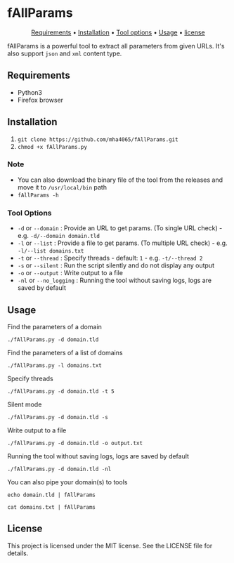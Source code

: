 # fAllParams

<p align="center">
  <a href="#requirements">Requirements</a> •
  <a href="#installation">Installation</a> •
  <a href="#tool-options">Tool options</a> •
  <a href="#usage">Usage</a> •
  <a href="#license">license</a>
</p>

fAllParams is a powerful tool to extract all parameters from given URLs. It's also support `json` and `xml` content type.

## Requirements
  - Python3
  - Firefox browser

## Installation
  1. `git clone https://github.com/mha4065/fAllParams.git`
  2. `chmod +x fAllParams.py`
  
### Note
- You can also download the binary file of the tool from the releases and move it to `/usr/local/bin` path
- `fAllParams -h`


### Tool Options
- `-d` or `--domain` : Provide an URL to get params. (To single URL check) - e.g. `-d/--domain domain.tld`
- `-l` or `--list` : Provide a file to get params. (To multiple URL check) - e.g. `-l/--list domains.txt`
- `-t` or `--thread` : Specify threads - default: `1` - e.g. `-t/--thread 2`
- `-s` or `--silent` : Run the script silently and do not display any output
- `-o` or `--output` : Write output to a file
- `-nl` or `--no_logging` : Running the tool without saving logs, logs are saved by default

## Usage

Find the parameters of a domain
```
./fAllParams.py -d domain.tld
```

Find the parameters of a list of domains
```
./fAllParams.py -l domains.txt
```

Specify threads
```
./fAllParams.py -d domain.tld -t 5
```

Silent mode
```
./fAllParams.py -d domain.tld -s
```

Write output to a file
```
./fAllParams.py -d domain.tld -o output.txt
```

Running the tool without saving logs, logs are saved by default
```
./fAllParams.py -d domain.tld -nl
```

You can also pipe your domain(s) to tools
```
echo domain.tld | fAllParams
```
```
cat domains.txt | fAllParams
```

## License
This project is licensed under the MIT license. See the LICENSE file for details.
